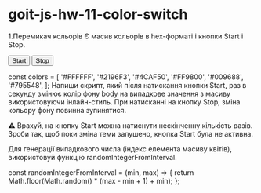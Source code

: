# goit-js-hw-11-color-switch

1.Перемикач кольорів Є масив кольорів в hex-форматі і кнопки Start і Stop.

<button type="button" data-action="start">Start</button>
<button type="button" data-action="stop">Stop</button>

const colors = [ '#FFFFFF', '#2196F3', '#4CAF50', '#FF9800', '#009688', '#795548', ]; Напиши скрипт,
який після натискання кнопки Start, раз в секунду змінює колір фону body на випадкове значення з
масиву використовуючи інлайн-стиль. При натисканні на кнопку Stop, зміна кольору фону повинна
зупинятися.

⚠️ Врахуй, на кнопку Start можна натиснути нескінченну кількість разів. Зроби так, щоб поки зміна
теми запушено, кнопка Start була не активна.

Для генерації випадкового числа (індекс елемента масиву квітів), використовуй функцію
randomIntegerFromInterval.

const randomIntegerFromInterval = (min, max) => { return Math.floor(Math.random() \* (max -
min + 1) + min); };
